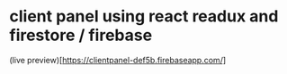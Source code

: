 # client panel using react readux and firestore / firebase

(live preview)[https://clientpanel-def5b.firebaseapp.com/]
